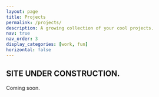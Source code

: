 ```yaml
---
layout: page
title: Projects
permalink: /projects/
description: A growing collection of your cool projects.
nav: true
nav_order: 3
display_categories: [work, fun]
horizontal: false
---
```


<h2>SITE UNDER CONSTRUCTION.</h2>
<p>Coming soon.</p>
